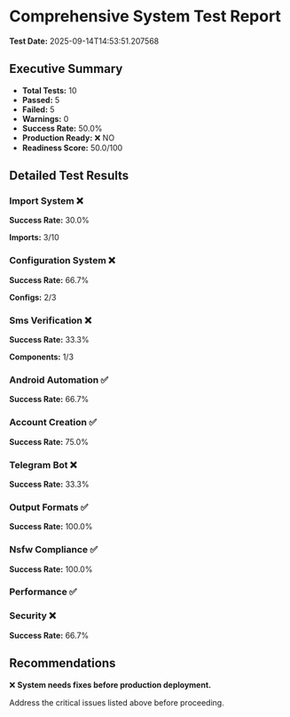 # Comprehensive System Test Report

**Test Date:** 2025-09-14T14:53:51.207568

## Executive Summary

- **Total Tests:** 10
- **Passed:** 5
- **Failed:** 5
- **Warnings:** 0
- **Success Rate:** 50.0%
- **Production Ready:** ❌ NO
- **Readiness Score:** 50.0/100

## Detailed Test Results

### Import System ❌

**Success Rate:** 30.0%

**Imports:** 3/10

### Configuration System ❌

**Success Rate:** 66.7%

**Configs:** 2/3

### Sms Verification ❌

**Success Rate:** 33.3%

**Components:** 1/3

### Android Automation ✅

**Success Rate:** 66.7%


### Account Creation ✅

**Success Rate:** 75.0%


### Telegram Bot ❌

**Success Rate:** 33.3%


### Output Formats ✅

**Success Rate:** 100.0%


### Nsfw Compliance ✅

**Success Rate:** 100.0%


### Performance ✅


### Security ❌

**Success Rate:** 66.7%


## Recommendations

❌ **System needs fixes before production deployment.**

Address the critical issues listed above before proceeding.
